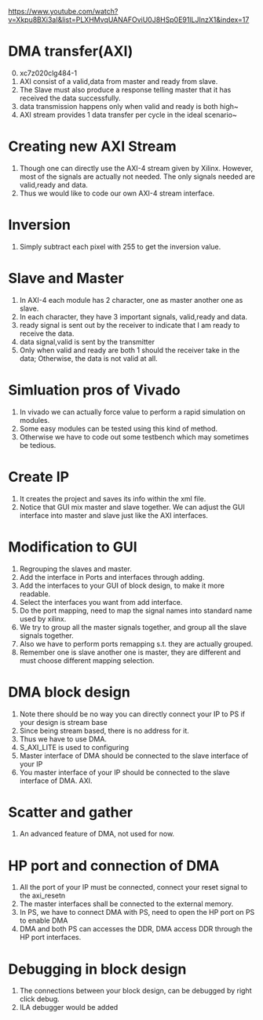https://www.youtube.com/watch?v=Xkpu8BXi3aI&list=PLXHMvqUANAFOviU0J8HSp0E91lLJInzX1&index=17
# DMA transfer(AXI)
0. xc7z020clg484-1
1. AXI consist of a valid,data from master and ready from slave.
2. The Slave must also produce a response telling master that it has received the data successfully.
3. data transmission happens only when valid and ready is both high~
4. AXI stream provides 1 data transfer per cycle in the ideal scenario~

# Creating new AXI Stream
1. Though one can directly use the AXI-4 stream given by Xilinx. However, most of the signals are actually not needed. The only signals needed are valid,ready and data.
2. Thus we would like to code our own AXI-4 stream interface.

# Inversion
1. Simply subtract each pixel with 255 to get the inversion value.

# Slave and Master
1. In AXI-4 each module has 2 character, one as master another one as slave.
2. In each character, they have 3 important signals, valid,ready and data.
3. ready signal is sent out by the receiver to indicate that I am ready to receive the data.
4. data signal,valid is sent by the transmitter
5. Only when valid and ready are both 1 should the receiver take in the data; Otherwise, the data is not valid at all.

# Simluation pros of Vivado
1. In vivado we can actually force value to perform a rapid simulation on modules.
2. Some easy modules can be tested using this kind of method.
3. Otherwise we have to code out some testbench which may sometimes be tedious.

# Create IP
1. It creates the project and saves its info within the xml file.
2. Notice that GUI mix master and slave together. We can adjust the GUI interface into master and slave just like the AXI interfaces.

# Modification to GUI
1. Regrouping the slaves and master.
2. Add the interface in Ports and interfaces through adding.
3. Add the interfaces to your GUI of block design, to make it more readable.
4. Select the interfaces you want from add interface.
5. Do the port mapping, need to map the signal names into standard name used by xilinx.
6. We try to group all the master signals together, and group all the slave signals together.
7. Also we have to perform ports remapping s.t. they are actually grouped.
8. Remember one is slave another one is master, they are different and must choose different mapping selection.

# DMA block design
1. Note there should be no way you can directly connect your IP to PS if your design is stream base
2. Since being stream based, there is no address for it.
3. Thus we have to use DMA.
4. S_AXI_LITE is used to configuring
5. Master interface of DMA should be connected to the slave interface of your IP
6. You master interface of your IP should be connected to the slave interface of DMA. AXI.

# Scatter and gather
1. An advanced feature of DMA, not used for now.

# HP port and connection of DMA
1. All the port of your IP must be connected, connect your reset signal to the axi_resetn
2. The master interfaces shall be connected to the external memory.
3. In PS, we have to connect DMA with PS, need to open the HP port on PS to enable DMA
4. DMA and both PS can accesses the DDR, DMA access DDR through the HP port interfaces.

# Debugging in block design
1. The connections between your block design, can be debugged by right click debug.
2. ILA debugger would be added

